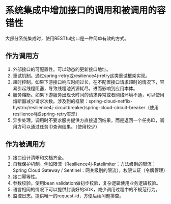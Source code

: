 # 系统集成中增加接口的调用和被调用的容错性

大部分系统集成时，使用RESTful接口是一种简单有效的方式。

## 作为调用方

1. 外部接口的可配置性。可以动态的更新接口地址。
2. 重试机制。通过spring-retry或resilience4j-retry这类重试框架实现。
3. 超时控制。如果下游接口响应时间过长，在不配置接口请求超时的情况下，容易引起线程阻塞，导致线程池资源耗尽，进而影响到应用本体。
4. 服务熔断。如果下游服务出现长时间的请求异常或者网络环境不通，可以使用熔断器减少请求次数。涉及到的框架：spring-cloud-netflix-hystrix/resilience4j-circuitbreaker/spring-cloud-circuit-breaker（使用resilience4j或spring-retry实现）
5. 异步处理。调用时不要求服务提供方直接返回结果，而是返回一个任务ID，调用方可以通过任务ID查询结果。（使用较少）

## 作为被调用方

1. 接口设计清晰和文档齐全。
2. 自我保护机制。例如限流（Resilience4j-Ratelimiter：方法级别的限流；Spring Cloud Gateway / Sentinel：网关级别的限流），权限认证（令牌管理）
3. 接口幂等性。
4. 参数校验。使用bean validation做初步校验，复杂逻辑使用业务逻辑校验。
5. 语言相同的情况下可以提供封装好的SDK，减少调用过程中的不规范行为。
6. 监控日志。提供唯一的request-id，方便后续问题排查。